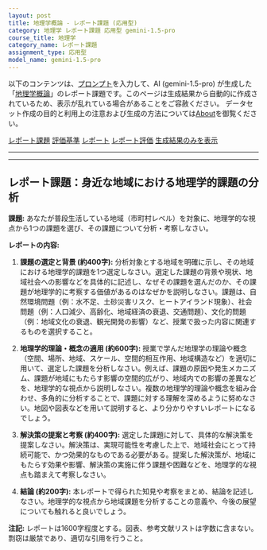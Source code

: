```yaml
---
layout: post
title: 地理学概論 - レポート課題 (応用型)
category: 地理学 レポート課題 応用型 gemini-1.5-pro
course_title: 地理学
category_name: レポート課題
assignment_type: 応用型
model_name: gemini-1.5-pro
---
```


以下のコンテンツは、[プロンプト](https://github.com/takedatoshiyuki/synthetic_assignments/tree/main/generated/地理学/gemini-1.5-pro/prompt_レポート課題-応用型.md)を入力して、AI (gemini-1.5-pro) が生成した「[地理学概論](/contents/地理学/)」のレポート課題です。このページは生成結果から自動的に作成されているため、表示が乱れている場合があることをご容赦ください。
データセット作成の目的と利用上の注意および生成の方法については[About](/About)を御覧ください。

[レポート課題](../レポート課題-応用型)
[評価基準](../評価基準-応用型)
[レポート](../レポート-応用型)
[レポート評価](../レポート評価-応用型)
[生成結果のみを表示](https://github.com/takedatoshiyuki/synthetic_assignments/tree/main/generated/地理学/gemini-1.5-pro/レポート課題-応用型.md)
  

***
***
  
## レポート課題：身近な地域における地理学的課題の分析

**課題:**  あなたが普段生活している地域（市町村レベル）を対象に、地理学的な視点から1つの課題を選び、その課題について分析・考察しなさい。

**レポートの内容:**

1. **課題の選定と背景 (約400字):**  分析対象とする地域を明確に示し、その地域における地理学的課題を1つ選定しなさい。選定した課題の背景や現状、地域社会への影響などを具体的に記述し、なぜその課題を選んだのか、その課題が地理学的に考察する価値があるのはなぜかを説明しなさい。課題は、自然環境問題（例：水不足、土砂災害リスク、ヒートアイランド現象）、社会問題（例：人口減少、高齢化、地域経済の衰退、交通問題）、文化的問題（例：地域文化の衰退、観光開発の影響）など、授業で扱った内容に関連するものを選択すること。

2. **地理学的理論・概念の適用 (約600字):**  授業で学んだ地理学の理論や概念（空間、場所、地域、スケール、空間的相互作用、地域構造など）を適切に用いて、選定した課題を分析しなさい。例えば、課題の原因や発生メカニズム、課題が地域にもたらす影響の空間的広がり、地域内での影響の差異などを、地理学的な視点から説明しなさい。複数の地理学的理論や概念を組み合わせ、多角的に分析することで、課題に対する理解を深めるように努めなさい。地図や図表などを用いて説明すると、より分かりやすいレポートになるでしょう。

3. **解決策の提案と考察 (約400字):**  選定した課題に対して、具体的な解決策を提案しなさい。解決策は、実現可能性を考慮した上で、地域社会にとって持続可能で、かつ効果的なものである必要がある。提案した解決策が、地域にもたらす効果や影響、解決策の実施に伴う課題や困難などを、地理学的な視点も踏まえて考察しなさい。

4. **結論 (約200字):**  本レポートで得られた知見や考察をまとめ、結論を記述しなさい。地理学的な視点から地域課題を分析することの意義や、今後の展望についても触れると良いでしょう。


**注記:** レポートは1600字程度とする。図表、参考文献リストは字数に含まない。剽窃は厳禁であり、適切な引用を行うこと。
